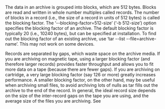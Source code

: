 The data in an archive is grouped into blocks, which are 512 bytes. Blocks are read and written in whole number multiples called records. The number of blocks in a record (i.e., the size of a record in units of 512 bytes) is called the blocking factor. The ‘--blocking-factor=512-size’ (‘-b 512-size’) option specifies the blocking factor of an archive. The default blocking factor is typically 20 (i.e., 10240 bytes), but can be specified at installation. To find out the blocking factor of an existing archive, use ‘tar --list --file=archive-name’. This may not work on some devices.

Records are separated by gaps, which waste space on the archive media. If you are archiving on magnetic tape, using a larger blocking factor (and therefore larger records) provides faster throughput and allows you to fit more data on a tape (because there are fewer gaps). If you are archiving on cartridge, a very large blocking factor (say 126 or more) greatly increases performance. A smaller blocking factor, on the other hand, may be useful when archiving small files, to avoid archiving lots of nulls as tar fills out the archive to the end of the record. In general, the ideal record size depends on the size of the inter-record gaps on the tape you are using, and the average size of the files you are archiving. See
